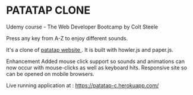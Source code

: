 # PATATAP CLONE

Udemy course - The Web Developer Bootcamp by Colt Steele

Press any key from A-Z to enjoy different sounds.

It's a clone of <a href='https://patatap.com/'>patatap website </a>. It is built with howler.js and paper.js.

Enhancement
Added mouse click support so sounds and animations can now occur with mouse-clicks as well as keyboard hits. 
Responsive site so can be opened on mobile browsers. 

Live running application at : <a href='https://patatap-c.herokuapp.com/'> https://patatap-c.herokuapp.com/ </a>
